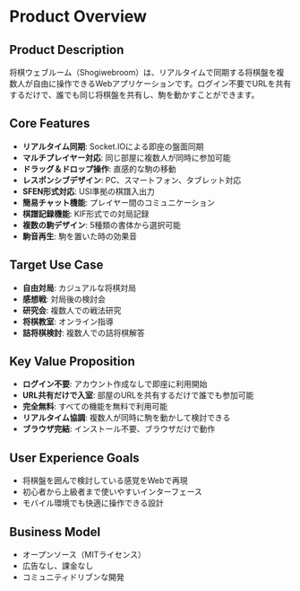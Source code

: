 # Product Overview

## Product Description
将棋ウェブルーム（Shogiwebroom）は、リアルタイムで同期する将棋盤を複数人が自由に操作できるWebアプリケーションです。ログイン不要でURLを共有するだけで、誰でも同じ将棋盤を共有し、駒を動かすことができます。

## Core Features
- **リアルタイム同期**: Socket.IOによる即座の盤面同期
- **マルチプレイヤー対応**: 同じ部屋に複数人が同時に参加可能
- **ドラッグ＆ドロップ操作**: 直感的な駒の移動
- **レスポンシブデザイン**: PC、スマートフォン、タブレット対応
- **SFEN形式対応**: USI準拠の棋譜入出力
- **簡易チャット機能**: プレイヤー間のコミュニケーション
- **棋譜記録機能**: KIF形式での対局記録
- **複数の駒デザイン**: 5種類の書体から選択可能
- **駒音再生**: 駒を置いた時の効果音

## Target Use Case
- **自由対局**: カジュアルな将棋対局
- **感想戦**: 対局後の検討会
- **研究会**: 複数人での戦法研究
- **将棋教室**: オンライン指導
- **詰将棋検討**: 複数人での詰将棋解答

## Key Value Proposition
- **ログイン不要**: アカウント作成なしで即座に利用開始
- **URL共有だけで入室**: 部屋のURLを共有するだけで誰でも参加可能
- **完全無料**: すべての機能を無料で利用可能
- **リアルタイム協調**: 複数人が同時に駒を動かして検討できる
- **ブラウザ完結**: インストール不要、ブラウザだけで動作

## User Experience Goals
- 将棋盤を囲んで検討している感覚をWebで再現
- 初心者から上級者まで使いやすいインターフェース
- モバイル環境でも快適に操作できる設計

## Business Model
- オープンソース（MITライセンス）
- 広告なし、課金なし
- コミュニティドリブンな開発